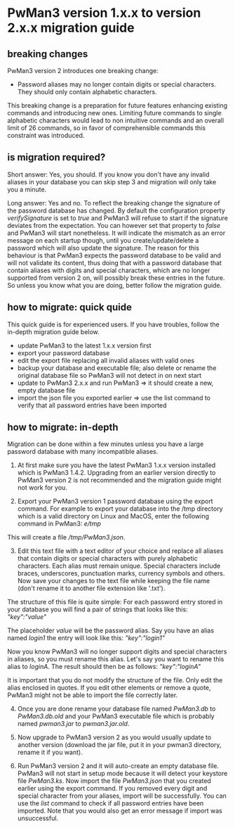 # PwMan3 version 1.x.x to version 2.x.x migration guide #

## breaking changes ##

PwMan3 version 2 introduces one breaking change:

 * Password aliases may no longer contain digits or special characters. They should only contain alphabetic characters.

This breaking change is a preparation for future features enhancing existing commands and introducing new ones. Limiting future commands to single alphabetic characters would lead to non intuitive commands and an overall limit of 26 commands, so in favor of comprehensible commands this constraint was introduced.

## is migration required? ##

Short answer: Yes, you should. If you know you don't have any invalid aliases in your database you can skip step 3 and migration will only take you a minute.

Long answer: Yes and no. To reflect the breaking change the signature of the password database has changed. By default the configuration property *verifySignature* is set to *true* and PwMan3 will refuse to start if the signature deviates from the expectation. You can however set that property to *false* and PwMan3 will start nonetheless. It will indicate the mismatch as an error message on each startup though, until you create/update/delete a password which will also update the signature. The reason for this behaviour is that PwMan3 expects the password database to be valid and will not validate its content, thus doing that with a password database that contain aliases with digits and special characters, which are no longer supported from version 2 on, will possibly break these entries in the future. So unless you know what you are doing, better follow the migration guide.

## how to migrate: quick quide #

This quick guide is for experienced users. If you have troubles, follow the in-depth migration guide below.

 * update PwMan3 to the latest 1.x.x version first
 * export your password database
 * edit the export file replacing all invalid aliases with valid ones
 * backup your database and executable file; also delete or rename the original database file so PwMan3 will not detect in on next start
 * update to PwMan3 2.x.x and run PwMan3 => it should create a new, empty database file
 * import the json file you exported earlier => use the list command to verify that all password entries have been imported

## how to migrate: in-depth ##

Migration can be done within a few minutes unless you have a large password database with many incompatible aliases.

1) At first make sure you have the latest PwMan3 1.x.x version installed which is PwMan3 1.4.2. Upgrading from an earlier version directly to PwMan3 version 2 is not recommended and the migration guide might not work for you.

2) Export your PwMan3 version 1 password database using the export command. For example to export your database into the /tmp directory which is a valid directory on Linux and MacOS, enter the following command in PwMan3: *e/tmp*

This will create a file */tmp/PwMan3.json*. 

3) Edit this text file with a text editor of your choice and replace all aliases that contain digits or special characters with purely alphabetic characters. Each alias must remain unique. Special characters include braces, underscores, punctuation marks, currency symbols and others. Now save your changes to the text file while keeping the file name (don't rename it to another file extension like '.txt').

The structure of this file is quite simple: For each password entry stored in your database you will find a pair of strings that looks like this: *"key":"value"*

The placeholder *value* will be the password alias. Say you have an alias named *login1* the entry will look like this: *"key":"login1"*

Now you know PwMan3 will no longer support digits and special characters in aliases, so you must rename this alias. Let's say you want to rename this alias to *loginA*. The result should then be as follows: *"key":"loginA"*

It is important that you do not modify the structure of the file. Only edit the alias enclosed in quotes. If you edit other elements or remove a quote, PwMan3 might not be able to import the file correctly later.

4) Once you are done rename your database file named *PwMan3.db* to *PwMan3.db.old* and your PwMan3 executable file which is probably named *pwman3.jar* to *pwman3.jar.old*.

5) Now upgrade to PwMan3 version 2 as you would usually update to another version (download the jar file, put it in your pwman3 directory, rename it if you want).

6) Run PwMan3 version 2 and it will auto-create an empty database file. PwMan3 will not start in setup mode because it will detect your keystore file *PwMan3.ks*. Now import the file *PwMan3.json* that you created earlier using the export command. If you removed every digit and special character from your aliases, import will be successfully. You can use the *list* command to check if all password entries have been imported. Note that you would also get an error message if import was unsuccessful.